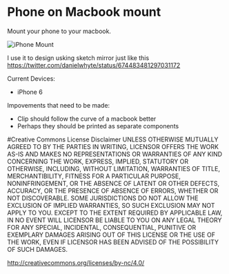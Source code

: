 # Phone on Macbook mount
Mount your phone to your macbook.

![iPhone Mount](https://github.com/danielwhyte/phone-on-macbook-mount/blob/master/iPhoneHolder%20MKII.png)




I use it to design usking sketch mirror just like this https://twitter.com/danielwhyte/status/674483481297031172

Current Devices:

- iPhone 6

Impovements that need to be made:

- Clip should follow the curve of a macbook better
- Perhaps they should be printed as separate components




#Creative Commons License Disclaimer
UNLESS OTHERWISE MUTUALLY AGREED TO BY THE PARTIES IN WRITING, LICENSOR OFFERS THE WORK AS-IS AND MAKES NO REPRESENTATIONS OR WARRANTIES OF ANY KIND CONCERNING THE WORK, EXPRESS, IMPLIED, STATUTORY OR OTHERWISE, INCLUDING, WITHOUT LIMITATION, WARRANTIES OF TITLE, MERCHANTIBILITY, FITNESS FOR A PARTICULAR PURPOSE, NONINFRINGEMENT, OR THE ABSENCE OF LATENT OR OTHER DEFECTS, ACCURACY, OR THE PRESENCE OF ABSENCE OF ERRORS, WHETHER OR NOT DISCOVERABLE. SOME JURISDICTIONS DO NOT ALLOW THE EXCLUSION OF IMPLIED WARRANTIES, SO SUCH EXCLUSION MAY NOT APPLY TO YOU. EXCEPT TO THE EXTENT REQUIRED BY APPLICABLE LAW, IN NO EVENT WILL LICENSOR BE LIABLE TO YOU ON ANY LEGAL THEORY FOR ANY SPECIAL, INCIDENTAL, CONSEQUENTIAL, PUNITIVE OR EXEMPLARY DAMAGES ARISING OUT OF THIS LICENSE OR THE USE OF THE WORK, EVEN IF LICENSOR HAS BEEN ADVISED OF THE POSSIBILITY OF SUCH DAMAGES.

http://creativecommons.org/licenses/by-nc/4.0/
